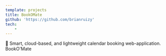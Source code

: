 ```yaml
---
template: projects
title: BookOMate
github: 'https://github.com/brianruizy'
tech: 
    - 
---
```

📅 Smart, cloud-based, and lightweight calendar booking web-application. BookO'Mate
